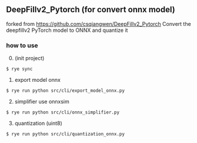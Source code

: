 ## DeepFillv2_Pytorch (for convert onnx model)
forked from https://github.com/csqiangwen/DeepFillv2_Pytorch
Convert the deepfillv2 PyTorch model to ONNX and quantize it

### how to use
0. (init project)
```
$ rye sync
```

1. export model onnx
```
$ rye run python src/cli/export_model_onnx.py
```

2. simplifier use onnxsim
```
$ rye run python src/cli/onnx_simplifier.py
```

3. quantization (uint8)
```
$ rye run python src/cli/quantization_onnx.py
```